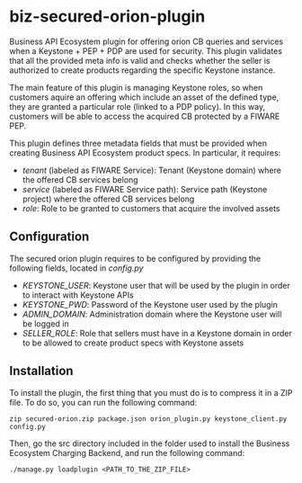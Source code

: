 # biz-secured-orion-plugin

Business API Ecosystem plugin for offering orion CB queries and services when a Keystone + PEP + PDP are used for security. This plugin validates that all the provided meta info is valid and checks whether the seller is authorized to create products regarding the specific Keystone instance.

The main feature of this plugin is managing Keystone roles, so when customers aquire an offering which include an asset of the defined type, they are granted a particular role (linked to a PDP policy). In this way, customers will be able to access the acquired CB protected by a FIWARE PEP. 

This plugin defines three metadata fields that must be provided when creating Business API Ecosystem product specs. In particular, it requires:

* *tenant* (labeled as FIWARE Service): Tenant (Keystone domain) where the offered CB services belong
* *service* (labeled as FIWARE Service path): Service path (Keystone project) where the offered CB services belong
* *role*: Role to be granted to customers that acquire the involved assets

## Configuration

The secured orion plugin requires to be configured by providing the following fields, located in *config.py*

* *KEYSTONE_USER*: Keystone user that will be used by the plugin in order to interact with Keystone APIs
* *KEYSTONE_PWD*: Password of the Keystone user used by the plugin
* *ADMIN_DOMAIN*: Administration domain where the Keystone user will be logged in
* *SELLER_ROLE*: Role that sellers must have in a Keystone domain in order to be allowed to create product specs with Keystone assets

## Installation

To install the plugin, the first thing that you must do is to compress it in a ZIP file. To do so, you can run the following command:

```
zip secured-orion.zip package.json orion_plugin.py keystone_client.py config.py
```

Then, go the src directory included in the folder used to install the Business Ecosystem Charging Backend, and run the following command:

```
./manage.py loadplugin <PATH_TO_THE_ZIP_FILE>
```

